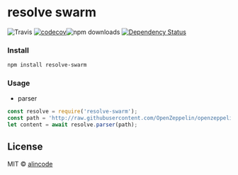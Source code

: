 # resolve swarm

![Travis](https://img.shields.io/travis/alincode/resolve-swarm.svg)
[![codecov](https://codecov.io/gh/alincode/resolve-swarm/branch/master/graph/badge.svg)](https://codecov.io/gh/alincode/resolve-swarm)![npm downloads](https://img.shields.io/npm/dt/resolve-swarm.svg)
[![Dependency Status](https://img.shields.io/david/alincode/resolve-swarm.svg?style=flat)](https://david-dm.org/alincode/resolve-swarm)

### Install

```sh
npm install resolve-swarm
```

### Usage

* parser

```js
const resolve = require('resolve-swarm');
const path = 'http://raw.githubusercontent.com/OpenZeppelin/openzeppelin-solidity/master/contracts/math/SafeMath.sol';
let content = await resolve.parser(path);
```

## License
MIT © [alincode](https://github.com/alincode/resolve-swarm)
